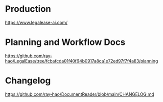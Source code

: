 # Production

https://www.legalease-ai.com/

# Planning and Workflow Docs

https://github.com/ray-hao/LegalEase/tree/fcbafcda01f40f64b0917a8ca1e72ed97f7f4a83/planning

# Changelog

https://github.com/ray-hao/DocumentReader/blob/main/CHANGELOG.md
